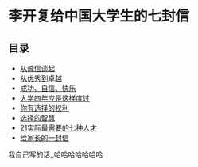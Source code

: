李开复给中国大学生的七封信
===
## 目录
* [从诚信谈起](./seven-letters/从诚信谈起.md)
* [从优秀到卓越](./seven-letters/从优秀到卓越.md)
* [成功、自信、快乐](./seven-letters/成功、自信、快乐.md)
* [大学四年应是这样度过](./seven-letters/大学四年应是这样度过.md)
* [你有选择的权利](./seven-letters/你有选择的权利.md)
* [选择的智慧](./seven-letters/选择的智慧.md)
* [21实际最需要的七种人才](./seven-letters/21实际最需要的七种人才.md)
* [给家长的一封信](./seven-letters/给家长的一封信.md)

我自己写的话,,哈哈哈哈哈哈哈